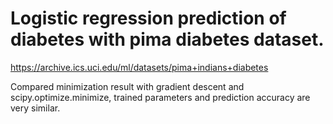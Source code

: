 # Logistic regression prediction of diabetes with pima diabetes dataset.

https://archive.ics.uci.edu/ml/datasets/pima+indians+diabetes

Compared minimization result with gradient descent and scipy.optimize.minimize, trained parameters and prediction accuracy are very similar.
